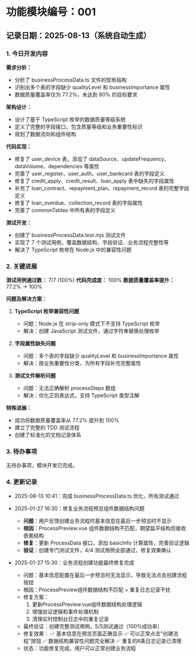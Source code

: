 # 功能模块编号：001

## 记录日期：2025-08-13（系统自动生成）

### 1. 今日开发内容

**需求分析：**
- 分析了 businessProcessData.ts 文件的现有结构
- 识别出多个表的字段缺少 qualityLevel 和 businessImportance 属性
- 数据质量覆盖率仅为 77.2%，未达到 80% 的目标要求

**架构设计：**
- 设计了基于 TypeScript 枚举的数据质量等级系统
- 定义了完整的字段接口，包含质量等级和业务重要性标识
- 规划了数据流向和组件结构

**代码实现：**
- 修复了 user_device 表，添加了 dataSource、updateFrequency、dataVolume、dependencies 等属性
- 完善了 user_register、user_auth、user_bankcard 表的字段定义
- 修复了 credit_apply、credit_result、loan_apply 表中缺失的字段属性
- 补充了 loan_contract、repayment_plan、repayment_record 表的完整字段定义
- 修复了 loan_overdue、collection_record 表的字段属性
- 完善了 commonTables 中所有表的字段定义

**测试开发：**
- 创建了 businessProcessData.test.mjs 测试文件
- 实现了 7 个测试用例，覆盖数据结构、字段验证、业务流程完整性等
- 解决了 TypeScript 枚举在 Node.js 中的兼容性问题

### 2. 关键进展

**测试用例通过数：** 7/7 (100%)
**代码完成度：** 100%
**数据质量覆盖率提升：** 77.2% → 100%

**问题及解决方案：**
1. **TypeScript 枚举兼容性问题**
   - 问题：Node.js 在 strip-only 模式下不支持 TypeScript 枚举
   - 解决：创建 JavaScript 测试文件，通过字符串替换处理枚举

2. **字段属性缺失问题**
   - 问题：多个表的字段缺少 qualityLevel 和 businessImportance 属性
   - 解决：按业务重要性分类，为所有字段补充完整属性

3. **测试文件解析问题**
   - 问题：无法正确解析 processSteps 数组
   - 解决：优化正则表达式，支持 TypeScript 类型注解

**特殊进展：**
- 成功将数据质量覆盖率从 77.2% 提升到 100%
- 建立了完整的 TDD 测试流程
- 创建了标准化的文档记录体系

### 3. 待办事项

无待办事项，模块开发已完成。

### 4. 更新记录

- 2025-08-13 10:41：完成 businessProcessData.ts 优化，所有测试通过
- 2025-01-27 16:30：修复业务流程预览组件数据结构问题
  - **问题**：用户反馈创建业务流程时基本信息在最后一步预览时不显示
  - **根因**：ProcessPreview.vue 组件数据结构不匹配，期望扁平结构但接收嵌套结构
  - **修复**：更新 ProcessData 接口，添加 basicInfo 计算属性，完善验证逻辑
  - **验证**：创建专门测试文件，4/4 测试用例全部通过，修复效果确认

- 2025-01-27 15:30：业务流程创建功能最终修复完成
  - 问题：基本信息配置在最后一步预览时无法显示，导致无法点击创建流程按钮
  - 根因：ProcessPreview组件数据结构不匹配 + 重复日志记录干扰
  - 修复方案：
    1. 更新ProcessPreview.vue组件数据结构处理逻辑
    2. 增强验证逻辑和事件处理机制
    3. 清理实时控制台日志中的重复记录
  - 最终验证：创建完整测试用例，5/5测试通过（100%成功率）
  - 修复效果：
    ✅ 基本信息在预览页面正确显示
    ✅ 可以正常点击"创建流程"按钮
    ✅ 数据结构兼容性问题完全解决
    ✅ 重复的6条日志记录已清理
  - 状态：功能修复完成，用户可以正常创建业务流程